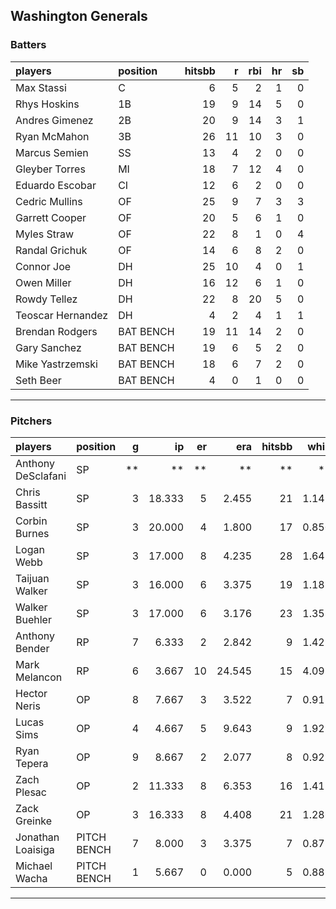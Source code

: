 ## Washington Generals

### Batters

 
|players           |position  | hitsbb|  r| rbi| hr| sb| 
|:-----------------|:---------|------:|--:|---:|--:|--:| 
|Max Stassi        |C         |      6|  5|   2|  1|  0| 
|Rhys Hoskins      |1B        |     19|  9|  14|  5|  0| 
|Andres Gimenez    |2B        |     20|  9|  14|  3|  1| 
|Ryan McMahon      |3B        |     26| 11|  10|  3|  0| 
|Marcus Semien     |SS        |     13|  4|   2|  0|  0| 
|Gleyber Torres    |MI        |     18|  7|  12|  4|  0| 
|Eduardo Escobar   |CI        |     12|  6|   2|  0|  0| 
|Cedric Mullins    |OF        |     25|  9|   7|  3|  3| 
|Garrett Cooper    |OF        |     20|  5|   6|  1|  0| 
|Myles Straw       |OF        |     22|  8|   1|  0|  4| 
|Randal Grichuk    |OF        |     14|  6|   8|  2|  0| 
|Connor Joe        |DH        |     25| 10|   4|  0|  1| 
|Owen Miller       |DH        |     16| 12|   6|  1|  0| 
|Rowdy Tellez      |DH        |     22|  8|  20|  5|  0| 
|Teoscar Hernandez |DH        |      4|  2|   4|  1|  1| 
|Brendan Rodgers   |BAT BENCH |     19| 11|  14|  2|  0| 
|Gary Sanchez      |BAT BENCH |     19|  6|   5|  2|  0| 
|Mike Yastrzemski  |BAT BENCH |     18|  6|   7|  2|  0| 
|Seth Beer         |BAT BENCH |      4|  0|   1|  0|  0| 


* * *

### Pitchers

 
|players            |position    |  g|     ip| er|    era| hitsbb|  whip| so|  w| sv| 
|:------------------|:-----------|--:|------:|--:|------:|------:|-----:|--:|--:|--:| 
|Anthony DeSclafani |SP          | **|     **| **|     **|     **|    **| **| **| **| 
|Chris Bassitt      |SP          |  3| 18.333|  5|  2.455|     21| 1.145| 20|  1|  0| 
|Corbin Burnes      |SP          |  3| 20.000|  4|  1.800|     17| 0.850| 24|  0|  0| 
|Logan Webb         |SP          |  3| 17.000|  8|  4.235|     28| 1.647| 11|  3|  0| 
|Taijuan Walker     |SP          |  3| 16.000|  6|  3.375|     19| 1.188|  4|  1|  0| 
|Walker Buehler     |SP          |  3| 17.000|  6|  3.176|     23| 1.353| 14|  2|  0| 
|Anthony Bender     |RP          |  7|  6.333|  2|  2.842|      9| 1.421|  8|  0|  2| 
|Mark Melancon      |RP          |  6|  3.667| 10| 24.545|     15| 4.091|  1|  0|  3| 
|Hector Neris       |OP          |  8|  7.667|  3|  3.522|      7| 0.913|  9|  0|  0| 
|Lucas Sims         |OP          |  4|  4.667|  5|  9.643|      9| 1.929|  4|  1|  0| 
|Ryan Tepera        |OP          |  9|  8.667|  2|  2.077|      8| 0.923|  5|  1|  1| 
|Zach Plesac        |OP          |  2| 11.333|  8|  6.353|     16| 1.412|  8|  0|  0| 
|Zack Greinke       |OP          |  3| 16.333|  8|  4.408|     21| 1.286|  8|  0|  0| 
|Jonathan Loaisiga  |PITCH BENCH |  7|  8.000|  3|  3.375|      7| 0.875|  7|  1|  0| 
|Michael Wacha      |PITCH BENCH |  1|  5.667|  0|  0.000|      5| 0.882|  2|  1|  0| 


* * *


